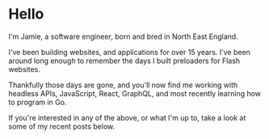 # Hello

I'm Jamie, a software engineer, born and bred in North East England.

I've been building websites, and applications for over 15 years. I've been around long enough to remember the days I built preloaders for Flash websites.

Thankfully those days are gone, and you'll now find me working with headless APIs, JavaScript, React, GraphQL, and most recently learning how to program in Go.

If you're interested in any of the above, or what I'm up to, take a look at some of my recent posts below.

<RecentPosts />
